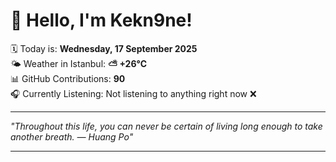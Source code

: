 # 👋 Hello, I'm Kekn9ne!

🗓️ Today is: **Wednesday, 17 September 2025**  
🌤️ Weather in Istanbul: **⛅️  +26°C**  
📊 GitHub Contributions: **90**  
🎧 Currently Listening: Not listening to anything right now ❌

---

_"Throughout this life, you can never be certain of living long enough to take another breath. — *Huang Po*"_

---
